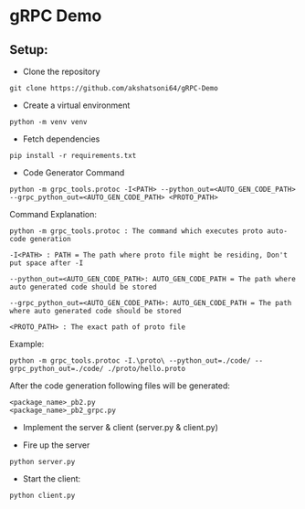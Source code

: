 # gRPC Demo

## Setup:
- Clone the repository
```
git clone https://github.com/akshatsoni64/gRPC-Demo
```

- Create a virtual environment
```
python -m venv venv
```

- Fetch dependencies
```
pip install -r requirements.txt
```

- Code Generator Command
```
python -m grpc_tools.protoc -I<PATH> --python_out=<AUTO_GEN_CODE_PATH> --grpc_python_out=<AUTO_GEN_CODE_PATH> <PROTO_PATH>
```
Command Explanation:
```
python -m grpc_tools.protoc : The command which executes proto auto-code generation
```

```
-I<PATH> : PATH = The path where proto file might be residing, Don't put space after -I
```

```
--python_out=<AUTO_GEN_CODE_PATH>: AUTO_GEN_CODE_PATH = The path where auto generated code should be stored
```

```
--grpc_python_out=<AUTO_GEN_CODE_PATH>: AUTO_GEN_CODE_PATH = The path where auto generated code should be stored
```

```
<PROTO_PATH> : The exact path of proto file
```
Example: 
```
python -m grpc_tools.protoc -I.\proto\ --python_out=./code/ --grpc_python_out=./code/ ./proto/hello.proto
```

After the code generation following files will be generated:
```
<package_name>_pb2.py
<package_name>_pb2_grpc.py
```

- Implement the server & client (server.py & client.py)

- Fire up the server
```
python server.py
```

- Start the client:
```
python client.py
```
